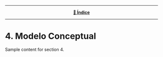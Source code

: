 <hr>
<div align="center">
 
[**📜 Índice**](../README.md)

</div>
<hr>

# 4. Modelo Conceptual

Sample content for section 4.
